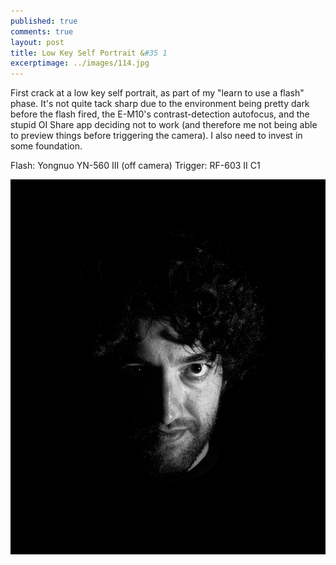 ```yaml
---
published: true
comments: true
layout: post
title: Low Key Self Portrait &#35 1
excerptimage: ../images/114.jpg
---
```


First crack at a low key self portrait, as part of my "learn to use a flash" phase. It's not quite tack sharp due to the environment being pretty dark before the flash fired, the E-M10's contrast-detection autofocus, and the stupid OI Share app deciding not to work (and therefore me not being able to preview things before triggering the camera). I also need to invest in some foundation. 

Flash: Yongnuo YN-560 III (off camera)
Trigger: RF-603 II C1

[![Image 114/365	25mm	f/13	ISO100	1/160](../images/114.jpg)](https://www.flickr.com/photos/tmadhavan/17292385101/)